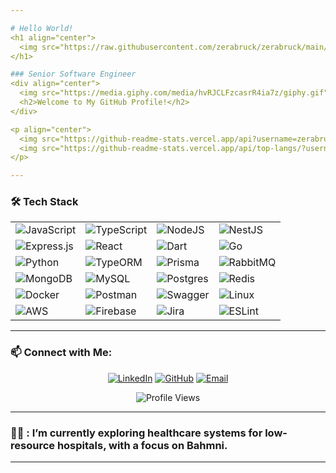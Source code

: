 ```yaml
---

# Hello World!
<h1 align="center">
  <img src="https://raw.githubusercontent.com/zerabruck/zerabruck/main/Name.svg" alt="Zerabruck Muluneh" />
</h1>

### Senior Software Engineer 
<div align="center">
  <img src="https://media.giphy.com/media/hvRJCLFzcasrR4ia7z/giphy.gif" width="28">
  <h2>Welcome to My GitHub Profile!</h2>
</div>

<p align="center">
  <img src="https://github-readme-stats.vercel.app/api?username=zerabruck&show_icons=true&theme=dracula" alt="GitHub Stats" height="180px">
  <img src="https://github-readme-stats.vercel.app/api/top-langs/?username=zerabruck&layout=compact&theme=dracula" alt="Top Languages" height="180px">
</p>

---
```


### 🛠 Tech Stack
<div align="center">
  <table>
    <tr>
      <td><img alt="JavaScript" src="https://img.shields.io/badge/javascript-%23323330.svg?style=for-the-badge&logo=javascript&logoColor=%23F7DF1E"/></td>
      <td><img alt="TypeScript" src="https://img.shields.io/badge/typescript-%23007ACC.svg?style=for-the-badge&logo=typescript&logoColor=white"/></td>
      <td><img alt="NodeJS" src="https://img.shields.io/badge/node.js-6DA55F?style=for-the-badge&logo=node.js&logoColor=white"/></td>
      <td><img alt="NestJS" src="https://img.shields.io/badge/nestjs-%23E0234E.svg?style=for-the-badge&logo=nestjs&logoColor=white"/></td>
    </tr>
    <tr>
      <td><img alt="Express.js" src="https://img.shields.io/badge/express.js-%23404d59.svg?style=for-the-badge&logo=express&logoColor=%2361DAFB"/></td>
      <td><img alt="React" src="https://img.shields.io/badge/react-%2320232a.svg?style=for-the-badge&logo=react&logoColor=%2361DAFB"/></td>
      <td><img alt="Dart" src="https://img.shields.io/badge/dart-%230175C2.svg?style=for-the-badge&logo=dart&logoColor=white"/></td>
      <td><img alt="Go" src="https://img.shields.io/badge/Go-00ADD8?style=for-the-badge&logo=go&logoColor=white"/></td>
    </tr>
    <tr>
      <td><img alt="Python" src="https://img.shields.io/badge/python-%2314354C.svg?style=for-the-badge&logo=python&logoColor=white"/></td>
      <td><img alt="TypeORM" src="https://img.shields.io/badge/TypeORM-%23E0234E.svg?style=for-the-badge&logo=typeorm&logoColor=white"/></td>
      <td><img alt="Prisma" src="https://img.shields.io/badge/Prisma-%232D3748.svg?style=for-the-badge&logo=prisma&logoColor=white"/></td>
      <td><img alt="RabbitMQ" src="https://img.shields.io/badge/RabbitMQ-FF6600?style=for-the-badge&logo=rabbitmq&logoColor=white"/></td>
    </tr>
    <tr>
      <td><img alt="MongoDB" src="https://img.shields.io/badge/MongoDB-%234ea94b.svg?style=for-the-badge&logo=mongodb&logoColor=white"/></td>
      <td><img alt="MySQL" src="https://img.shields.io/badge/mysql-%2300f.svg?style=for-the-badge&logo=mysql&logoColor=white"/></td>
      <td><img alt="Postgres" src="https://img.shields.io/badge/postgres-%23316192.svg?style=for-the-badge&logo=postgresql&logoColor=white"/></td>
      <td><img alt="Redis" src="https://img.shields.io/badge/redis-%23DD0031.svg?style=for-the-badge&logo=redis&logoColor=white"/></td>
    </tr>
    <tr>
      <td><img alt="Docker" src="https://img.shields.io/badge/docker-%230db7ed.svg?style=for-the-badge&logo=docker&logoColor=white"/></td>
      <td><img alt="Postman" src="https://img.shields.io/badge/Postman-FF6C37?style=for-the-badge&logo=postman&logoColor=white"/></td>
      <td><img alt="Swagger" src="https://img.shields.io/badge/-Swagger-%23Clojure?style=for-the-badge&logo=swagger&logoColor=white"/></td>
      <td><img alt="Linux" src="https://img.shields.io/badge/Linux-FCC624?style=for-the-badge&logo=linux&logoColor=black"/></td>
    </tr>
    <tr>
      <td><img alt="AWS" src="https://img.shields.io/badge/AWS-%23FF9900.svg?style=for-the-badge&logo=amazon-aws&logoColor=white"/></td>
      <td><img alt="Firebase" src="https://img.shields.io/badge/Firebase-%23039BE5.svg?style=for-the-badge&logo=firebase"/></td>
      <td><img alt="Jira" src="https://img.shields.io/badge/jira-%230A0FFF.svg?style=for-the-badge&logo=jira&logoColor=white"/></td>
      <td><img alt="ESLint" src="https://img.shields.io/badge/ESLint-4B3263?style=for-the-badge&logo=eslint&logoColor=white"/></td>
    </tr>
  </table>
</div>

---

### 📫 Connect with Me:
<p align="center">
  <a href="https://www.linkedin.com/in/zerabruck"><img alt="LinkedIn" src="https://img.shields.io/badge/LinkedIn-%230077B5.svg?style=for-the-badge&logo=linkedin&logoColor=white"/></a>
  <a href="https://github.com/zerabruck"><img alt="GitHub" src="https://img.shields.io/badge/GitHub-%23181717.svg?style=for-the-badge&logo=github&logoColor=white"/></a>
  <a href="mailto:zerabruckm@gmail.com"><img alt="Email" src="https://img.shields.io/badge/Email-%23D14836.svg?style=for-the-badge&logo=gmail&logoColor=white"/></a>
</p>

<div align="center">
  <img src="https://komarev.com/ghpvc/?username=zerabruck&style=for-the-badge&color=blue" alt="Profile Views"/>
</div>

---

### 🧑‍💻 : I’m currently exploring healthcare systems for low-resource hospitals, with a focus on Bahmni.

--- 
